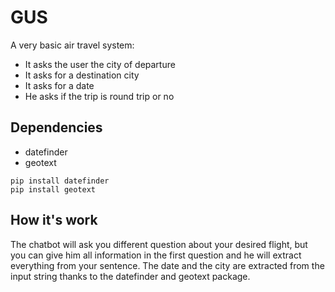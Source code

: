 # GUS

A very basic air travel system:
- It asks the user the city of departure
- It asks for a destination city
- It asks for a date
- He asks if the trip is round trip or
no

## Dependencies

- datefinder
- geotext
```
pip install datefinder
pip install geotext
```

## How it's work

The chatbot will ask you different question about your desired flight, but you can give him all information in the first question and he will extract everything from your sentence.
The date and the city are extracted from the input string thanks to the datefinder and geotext package.